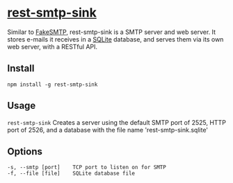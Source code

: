 [rest-smtp-sink](https://www.npmjs.org/package/rest-smtp-sink)
==============

Similar to [FakeSMTP](http://nilhcem.github.io/FakeSMTP/), rest-smtp-sink is a SMTP server and web server. It stores e-mails it receives in a [SQLite](http://www.sqlite.org) database, and serves them via its own web server, with a RESTful API.

## Install
```npm install -g rest-smtp-sink```

## Usage
```rest-smtp-sink```
Creates a server using the default SMTP port of 2525, HTTP port of 2526, and a database with the file name 'rest-smtp-sink.sqlite'

## Options

```-l, --listen [port]    TCP port to listen on for HTTP
-s, --smtp [port]    TCP port to listen on for SMTP
-f, --file [file]    SQLite database file
```


